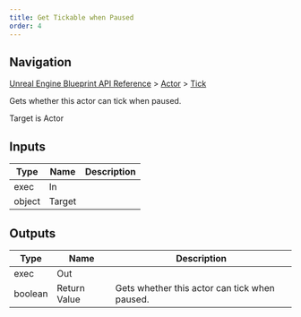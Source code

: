 ```yaml
---
title: Get Tickable when Paused
order: 4
---
```

## Navigation

[Unreal Engine Blueprint API Reference](https://dev.epicgames.com/documentation/en-us/unreal-engine/BlueprintAPI) > [Actor](https://dev.epicgames.com/documentation/en-us/unreal-engine/BlueprintAPI/Actor) > [Tick](https://dev.epicgames.com/documentation/en-us/unreal-engine/BlueprintAPI/Actor/Tick)

Gets whether this actor can tick when paused.

Target is Actor

## Inputs

| Type | Name | Description |
| --- | --- | --- |
| exec | In |  |
| object | Target |  |

## Outputs

| Type | Name | Description |
| --- | --- | --- |
| exec | Out |  |
| boolean | Return Value | Gets whether this actor can tick when paused. |
